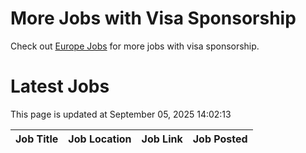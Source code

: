 # More Jobs with Visa Sponsorship

Check out [Europe Jobs](https://github.com/sureshparimi/europejobs#latest-jobs) for more jobs with visa sponsorship.

# Latest Jobs

This page is updated at September 05, 2025 14:02:13

| Job Title | Job Location | Job Link | Job Posted |
| --- | --- | --- | --- |
